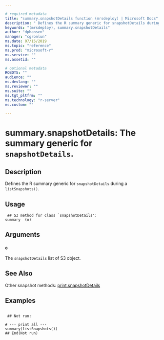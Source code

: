 ```yaml
--- 

# required metadata 
title: "summary.snapshotDetails function (mrsdeploy) | Microsoft Docs" 
description: " Defines the R summary generic for snapshotDetails during a  listSnapshots(). " 
keywords: "(mrsdeploy), summary.snapshotDetails" 
author: "dphansen" 
manager: "cgronlun" 
ms.date: 07/15/2019
ms.topic: "reference" 
ms.prod: "microsoft-r" 
ms.service: "" 
ms.assetid: "" 

# optional metadata 
ROBOTS: "" 
audience: "" 
ms.devlang: "" 
ms.reviewer: "" 
ms.suite: "" 
ms.tgt_pltfrm: "" 
ms.technology: "r-server" 
ms.custom: "" 

--- 
```





 # summary.snapshotDetails: The summary generic for `snapshotDetails`. 
 ## Description

Defines the R summary generic for `snapshotDetails` during a 
`listSnapshots()`.


 ## Usage

```   
 ## S3 method for class `snapshotDetails':
summary  (o)

```

 ## Arguments



 ### `o`
 The `snapshotDetails` list of S3 object. 



 ## See Also

Other snapshot methods: [print.snapshotDetails](print.snapshotDetails.md)

 ## Examples

 ```

  ## Not run:

# --- print all ---
summary(listSnapshots())
 ## End(Not run) 
```

